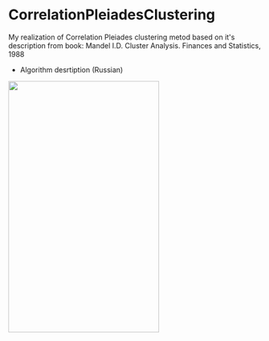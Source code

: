 # CorrelationPleiadesClustering
My realization of Correlation Pleiades clustering metod based on it's description from book: Mandel I.D. Cluster Analysis. Finances and Statistics, 1988
- Algorithm desrtiption (Russian)
<img src="https://github.com/avenator/CorrelationPleiadesClustering/algorithm_description.png" height="500" width="300"> 
